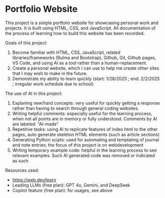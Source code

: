 # Portfolio Website

This project is a simple portfolio website for showcasing personal work and projects. It is built using HTML, CSS, and JavaScript. All documentation of the process of learning how to build this website has been recorded.

Goals of this project:
1. Become familiar with HTML, CSS, JavaScript, related libraries/frameworks (Bulma and Bootstrap), Github, Git, Github pages, VS Code, and using AI as a tool rather than a human-replacement.
2. Create a personal website, which I can use to help me create other sites that I may wish to make in the future.
3. Demonstrate my ability to learn quickly (start: 1/28/2025 ; end: 2/2/2025 ; irregular work schedule due to school)

The use of AI in this project:
1. Explaning new/hard concepts: very useful for quickly getting a response rather than having to search through general coding websites.
2. Writing helpful comments: especially useful for the learning process, when not all points are in memory or fully understood. Comments by AI are labeled: "AI-made"
2. Repetitive tasks: using AI to replicate features of index.html to the other pages, auto generate skeleton HTML elements (such as article sections)
3. Generating Python scipts: used for automating and templating of journal and note entries; the focus of this project is on webdevelopment
4. Writing temporary example code: helpful in the learning process to see relevant examples. Such AI generated code was removed or indicated as such

Resources used:
- https://web.dev/learn
- Leading LLMs (free plan): GPT 4o, Gemini, and DeepSeek
- Copilot feature (free plan): for usages, see above
